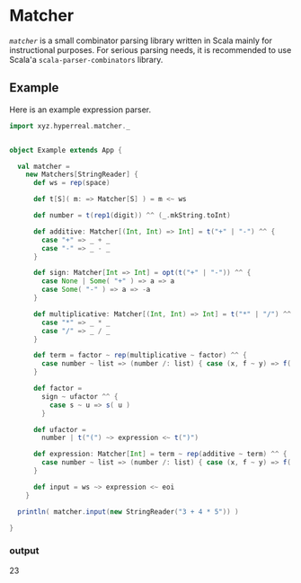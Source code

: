 Matcher
=======

*`matcher`* is a small combinator parsing library written in Scala mainly for instructional purposes. For serious parsing needs, it is recommended to use Scala'a `scala-parser-combinators` library.


Example
-------

Here is an example expression parser.

```scala
import xyz.hyperreal.matcher._


object Example extends App {

  val matcher =
    new Matchers[StringReader] {
      def ws = rep(space)

      def t[S]( m: => Matcher[S] ) = m <~ ws

      def number = t(rep1(digit)) ^^ (_.mkString.toInt)

      def additive: Matcher[(Int, Int) => Int] = t("+" | "-") ^^ {
        case "+" => _ + _
        case "-" => _ - _
      }

      def sign: Matcher[Int => Int] = opt(t("+" | "-")) ^^ {
        case None | Some( "+" ) => a => a
        case Some( "-" ) => a => -a
      }

      def multiplicative: Matcher[(Int, Int) => Int] = t("*" | "/") ^^ {
        case "*" => _ * _
        case "/" => _ / _
      }

      def term = factor ~ rep(multiplicative ~ factor) ^^ {
        case number ~ list => (number /: list) { case (x, f ~ y) => f( x, y ) }
      }

      def factor =
        sign ~ ufactor ^^ {
          case s ~ u => s( u )
        }

      def ufactor =
        number | t("(") ~> expression <~ t(")")

      def expression: Matcher[Int] = term ~ rep(additive ~ term) ^^ {
        case number ~ list => (number /: list) { case (x, f ~ y) => f( x, y ) }
      }

      def input = ws ~> expression <~ eoi
    }

  println( matcher.input(new StringReader("3 + 4 * 5")) )

}
```

### output

23